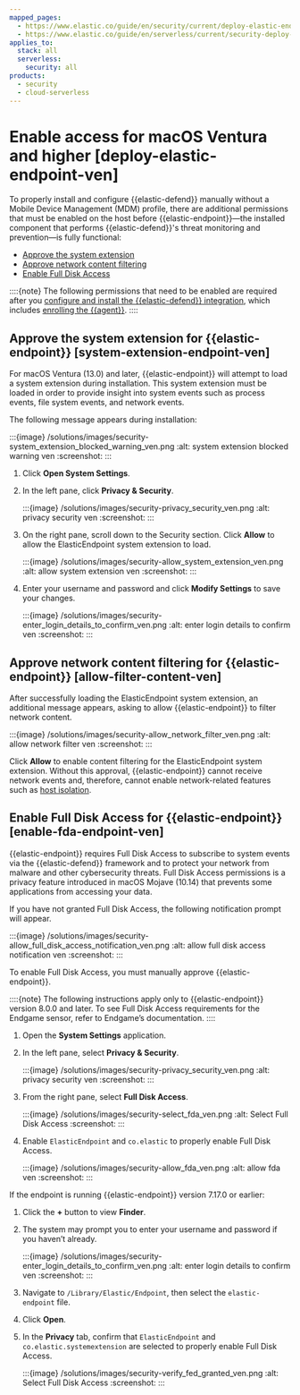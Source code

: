 ```yaml
---
mapped_pages:
  - https://www.elastic.co/guide/en/security/current/deploy-elastic-endpoint-ven.html
  - https://www.elastic.co/guide/en/serverless/current/security-deploy-elastic-endpoint-ven.html
applies_to:
  stack: all
  serverless:
    security: all
products:
  - security
  - cloud-serverless
---
```


# Enable access for macOS Ventura and higher [deploy-elastic-endpoint-ven]

To properly install and configure {{elastic-defend}} manually without a Mobile Device Management (MDM) profile, there are additional permissions that must be enabled on the host before {{elastic-endpoint}}—the installed component that performs {{elastic-defend}}'s threat monitoring and prevention—is fully functional:

* [Approve the system extension](#system-extension-endpoint-ven)
* [Approve network content filtering](#allow-filter-content-ven)
* [Enable Full Disk Access](#enable-fda-endpoint-ven)

::::{note}
The following permissions that need to be enabled are required after you [configure and install the {{elastic-defend}} integration](install-elastic-defend.md), which includes [enrolling the {{agent}}](install-elastic-defend.md#enroll-security-agent).
::::



## Approve the system extension for {{elastic-endpoint}} [system-extension-endpoint-ven]

For macOS Ventura (13.0) and later, {{elastic-endpoint}} will attempt to load a system extension during installation. This system extension must be loaded in order to provide insight into system events such as process events, file system events, and network events.

The following message appears during installation:

:::{image} /solutions/images/security-system_extension_blocked_warning_ven.png
:alt: system extension blocked warning ven
:screenshot:
:::

1. Click **Open System Settings**.
2. In the left pane, click **Privacy & Security**.

    :::{image} /solutions/images/security-privacy_security_ven.png
    :alt: privacy security ven
    :screenshot:
    :::

3. On the right pane, scroll down to the Security section. Click **Allow** to allow the ElasticEndpoint system extension to load.

    :::{image} /solutions/images/security-allow_system_extension_ven.png
    :alt: allow system extension ven
    :screenshot:
    :::

4. Enter your username and password and click **Modify Settings** to save your changes.

    :::{image} /solutions/images/security-enter_login_details_to_confirm_ven.png
    :alt: enter login details to confirm ven
    :screenshot:
    :::



## Approve network content filtering for {{elastic-endpoint}} [allow-filter-content-ven]

After successfully loading the ElasticEndpoint system extension, an additional message appears, asking to allow {{elastic-endpoint}} to filter network content.

:::{image} /solutions/images/security-allow_network_filter_ven.png
:alt: allow network filter ven
:screenshot:
:::

Click **Allow** to enable content filtering for the ElasticEndpoint system extension. Without this approval, {{elastic-endpoint}} cannot receive network events and, therefore, cannot enable network-related features such as [host isolation](../endpoint-response-actions/isolate-host.md).


## Enable Full Disk Access for {{elastic-endpoint}} [enable-fda-endpoint-ven]

{{elastic-endpoint}} requires Full Disk Access to subscribe to system events via the {{elastic-defend}} framework and to protect your network from malware and other cybersecurity threats. Full Disk Access permissions is a privacy feature introduced in macOS Mojave (10.14) that prevents some applications from accessing your data.

If you have not granted Full Disk Access, the following notification prompt will appear.

:::{image} /solutions/images/security-allow_full_disk_access_notification_ven.png
:alt: allow full disk access notification ven
:screenshot:
:::

To enable Full Disk Access, you must manually approve {{elastic-endpoint}}.

::::{note}
The following instructions apply only to {{elastic-endpoint}} version 8.0.0 and later. To see Full Disk Access requirements for the Endgame sensor, refer to Endgame’s documentation.
::::


1. Open the **System Settings** application.
2. In the left pane, select **Privacy & Security**.

    :::{image} /solutions/images/security-privacy_security_ven.png
    :alt: privacy security ven
    :screenshot:
    :::

3. From the right pane, select **Full Disk Access**.

    :::{image} /solutions/images/security-select_fda_ven.png
    :alt: Select Full Disk Access
    :screenshot:
    :::

4. Enable `ElasticEndpoint` and `co.elastic` to properly enable Full Disk Access.

    :::{image} /solutions/images/security-allow_fda_ven.png
    :alt: allow fda ven
    :screenshot:
    :::


If the endpoint is running {{elastic-endpoint}} version 7.17.0 or earlier:

1. Click the **+** button to view **Finder**.
2. The system may prompt you to enter your username and password if you haven’t already.

    :::{image} /solutions/images/security-enter_login_details_to_confirm_ven.png
    :alt: enter login details to confirm ven
    :screenshot:
    :::

3. Navigate to `/Library/Elastic/Endpoint`, then select the `elastic-endpoint` file.
4. Click **Open**.
5. In the **Privacy** tab, confirm that `ElasticEndpoint` and `co.elastic.systemextension` are selected to properly enable Full Disk Access.

    :::{image} /solutions/images/security-verify_fed_granted_ven.png
    :alt: Select Full Disk Access
    :screenshot:
    :::

